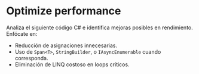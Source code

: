 # Optimize performance
Analiza el siguiente código C# e identifica mejoras posibles en rendimiento.
Enfócate en:
- Reducción de asignaciones innecesarias.
- Uso de `Span<T>`, `StringBuilder`, o `IAsyncEnumerable` cuando corresponda.
- Eliminación de LINQ costoso en loops críticos.

